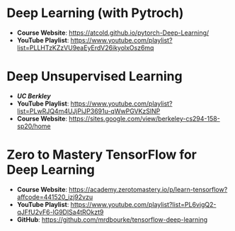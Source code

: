 # Deep Learning (with Pytroch)
- **Course Website**: https://atcold.github.io/pytorch-Deep-Learning/
- **YouTube Playlist**: https://www.youtube.com/playlist?list=PLLHTzKZzVU9eaEyErdV26ikyolxOsz6mq
# Deep Unsupervised Learning
- ***UC Berkley***
- **YouTube Playlist**: https://www.youtube.com/playlist?list=PLwRJQ4m4UJjPiJP3691u-qWwPGVKzSlNP
- **Course Website**: https://sites.google.com/view/berkeley-cs294-158-sp20/home
# Zero to Mastery TensorFlow for Deep Learning
- **Course Website**: https://academy.zerotomastery.io/p/learn-tensorflow?affcode=441520_izj92vzu
- **YouTube Playlist**: https://www.youtube.com/playlist?list=PL6vjgQ2-qJFfU2vF6-lG9DlSa4tROkzt9
- **GitHub**: https://github.com/mrdbourke/tensorflow-deep-learning
